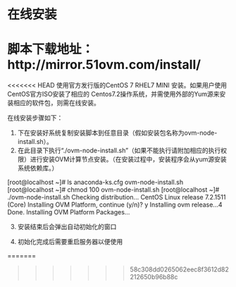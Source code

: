 # 在线安装

# 脚本下载地址： http:\/\/mirror.51ovm.com\/install\/

&lt;&lt;&lt;&lt;&lt;&lt;&lt; HEAD
使用官方发行版的CentOS 7 RHEL7 MINI 安装。如果用户使用CentOS官方ISO安装了相应的 Centos7.2操作系统，并需使用外部的Yum源来安装相应的软件包，则需在线安装。

在线安装步骤如下：

1. 下在安装好系统复制安装脚本到任意目录（假如安装包名称为ovm-node-install.sh）。
2. 在此目录下执行“.\/ovm-node-install.sh”（如果不能执行请附加相应的执行权限）进行安装OVM计算节点安装。（在安装过程中，安装程序会从yum源安装系统依赖库。）

  \[root@localhost ~\]\# ls
  anaconda-ks.cfg ovm-node-install.sh
  \[root@localhost ~\]\# chmod 100 ovm-node-install.sh
  \[root@localhost ~\]\# .\/ovm-node-install.sh
  Checking distribution... CentOS Linux release 7.2.1511 \(Core\)
  Installing OVM Platform, continue \(y\/n\)? y
  Installing ovm release...4
  Done.
  Installing OVM Platform Packages...

3. 安装结束后会弹出自动初始化的窗口

4. 初始化完成后需要重启服务器以便使用


=======

> > > > > > > 58c308dd0265062eec8f3612d82212650b96b88c

